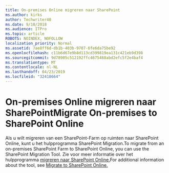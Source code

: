 ```yaml
---
title: On-premises Online migreren naar SharePoint
ms.author: kirks
author: Techwriter40
ms.date: 9/10/2018
ms.audience: ITPro
ms.topic: article
ROBOTS: NOINDEX, NOFOLLOW
localization_priority: Normal
ms.assetid: 7ae8ff6d-db1b-403b-9707-6fe6da75be92
ms.openlocfilehash: c11b6d67e9b8d113cd399819ea131c421eb9d398
ms.sourcegitcommit: 9d78905c512192ffc4675468abd2efc5f2e4baf4
ms.translationtype: MT
ms.contentlocale: nl-NL
ms.lasthandoff: 04/23/2019
ms.locfileid: "32418664"
---
```

# <a name="migrate-on-premises-to-sharepoint-online"></a><span data-ttu-id="b25f7-102">On-premises Online migreren naar SharePoint</span><span class="sxs-lookup"><span data-stu-id="b25f7-102">Migrate On-premises to SharePoint Online</span></span>

<span data-ttu-id="b25f7-103">Als u wilt migreren van een SharePoint-Farm op ruimten naar SharePoint Online, kunt u het hulpprogramma SharePoint Migration.</span><span class="sxs-lookup"><span data-stu-id="b25f7-103">To migrate from an on-premises SharePoint Farm to SharePoint Online, you can use the SharePoint Migration Tool.</span></span> <span data-ttu-id="b25f7-104">Zie voor meer informatie over het hulpprogramma [migreren naar SharePoint Online.](https://go.microsoft.com/fwlink/?linkid=2019574)</span><span class="sxs-lookup"><span data-stu-id="b25f7-104">For additional information about the tool, see [Migrate to SharePoint Online.](https://go.microsoft.com/fwlink/?linkid=2019574)</span></span>
  

